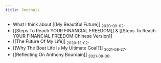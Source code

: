 ```yaml
---
title: Journals
---
```


- What I think about [[My Beautiful Future]] <sub>2020-09-02</sub>.
- [[Steps To Reach YOUR FINANCIAL FREEDOM]] & [[Steps To Reach YOUR FINANCIAL FREEDOM Chinese Version]]
- [[The Future Of My Life]] <sub>2020-12-02</sub>.
- [[Why The Boat Life Is My Ultimate Goal?]] <sub>2021-08-27</sub>.
- [[Reflecting On Anthony Bourdain]] <sub>2021-08-30</sub>.
